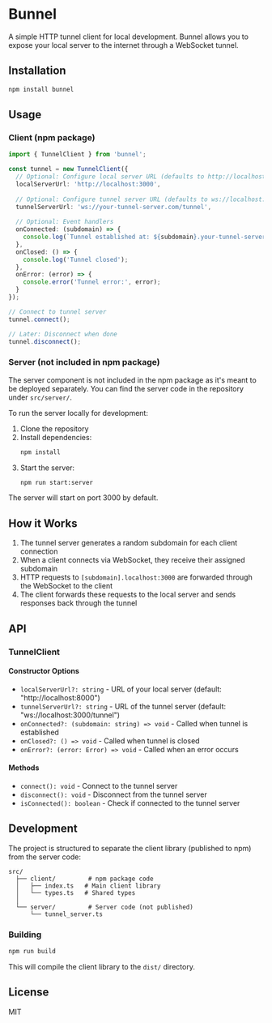# Bunnel

A simple HTTP tunnel client for local development. Bunnel allows you to expose your local server to the internet through a WebSocket tunnel.

## Installation

```bash
npm install bunnel
```

## Usage

### Client (npm package)

```typescript
import { TunnelClient } from 'bunnel';

const tunnel = new TunnelClient({
  // Optional: Configure local server URL (defaults to http://localhost:8000)
  localServerUrl: 'http://localhost:3000',
  
  // Optional: Configure tunnel server URL (defaults to ws://localhost:3000/tunnel)
  tunnelServerUrl: 'ws://your-tunnel-server.com/tunnel',
  
  // Optional: Event handlers
  onConnected: (subdomain) => {
    console.log(`Tunnel established at: ${subdomain}.your-tunnel-server.com`);
  },
  onClosed: () => {
    console.log('Tunnel closed');
  },
  onError: (error) => {
    console.error('Tunnel error:', error);
  }
});

// Connect to tunnel server
tunnel.connect();

// Later: Disconnect when done
tunnel.disconnect();
```

### Server (not included in npm package)

The server component is not included in the npm package as it's meant to be deployed separately. You can find the server code in the repository under `src/server/`.

To run the server locally for development:

1. Clone the repository
2. Install dependencies:
   ```bash
   npm install
   ```
3. Start the server:
   ```bash
   npm run start:server
   ```

The server will start on port 3000 by default.

## How it Works

1. The tunnel server generates a random subdomain for each client connection
2. When a client connects via WebSocket, they receive their assigned subdomain
3. HTTP requests to `[subdomain].localhost:3000` are forwarded through the WebSocket to the client
4. The client forwards these requests to the local server and sends responses back through the tunnel

## API

### TunnelClient

#### Constructor Options

- `localServerUrl?: string` - URL of your local server (default: "http://localhost:8000")
- `tunnelServerUrl?: string` - URL of the tunnel server (default: "ws://localhost:3000/tunnel")
- `onConnected?: (subdomain: string) => void` - Called when tunnel is established
- `onClosed?: () => void` - Called when tunnel is closed
- `onError?: (error: Error) => void` - Called when an error occurs

#### Methods

- `connect(): void` - Connect to the tunnel server
- `disconnect(): void` - Disconnect from the tunnel server
- `isConnected(): boolean` - Check if connected to the tunnel server

## Development

The project is structured to separate the client library (published to npm) from the server code:

```
src/
  ├── client/         # npm package code
  │   ├── index.ts   # Main client library
  │   └── types.ts   # Shared types
  │
  └── server/         # Server code (not published)
      └── tunnel_server.ts
```

### Building

```bash
npm run build
```

This will compile the client library to the `dist/` directory.

## License

MIT
